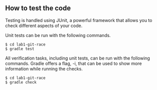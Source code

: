 ## How to test the code
Testing is handled using JUnit, a powerful framework that allows you to check different aspects of your code.

Unit tests can be run with the following commands.
```
$ cd lab1-git-race
$ gradle test
```

All verification tasks, including unit tests, can be run with the following commands. Gradle offers a flag, -i, that can be used to show more information while running the checks.
```
$ cd lab1-git-race
$ gradle check
```